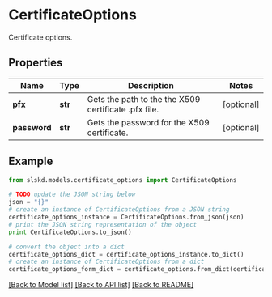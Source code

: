 # CertificateOptions

Certificate options.

## Properties
Name | Type | Description | Notes
------------ | ------------- | ------------- | -------------
**pfx** | **str** | Gets the path to the the X509 certificate .pfx file. | [optional]
**password** | **str** | Gets the password for the X509 certificate. | [optional]

## Example

```python
from slskd.models.certificate_options import CertificateOptions

# TODO update the JSON string below
json = "{}"
# create an instance of CertificateOptions from a JSON string
certificate_options_instance = CertificateOptions.from_json(json)
# print the JSON string representation of the object
print CertificateOptions.to_json()

# convert the object into a dict
certificate_options_dict = certificate_options_instance.to_dict()
# create an instance of CertificateOptions from a dict
certificate_options_form_dict = certificate_options.from_dict(certificate_options_dict)
```
[[Back to Model list]](../README.md#documentation-for-models) [[Back to API list]](../README.md#documentation-for-api-endpoints) [[Back to README]](../README.md)

